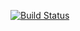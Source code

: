 [![Build Status](http://build.gravitee.io/jenkins/buildStatus/icon?job=gravitee-repository-jpa)](http://build.gravitee.io/jenkins/gravitee-repository-jpa)
